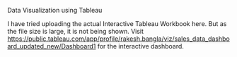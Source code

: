 Data Visualization using Tableau

I have tried uploading the actual Interactive Tableau Workbook here. But as the file size is large, it is not being shown. Visit https://public.tableau.com/app/profile/rakesh.bangla/viz/sales_data_dashboard_updated_new/Dashboard1 for the interactive dashboard.
